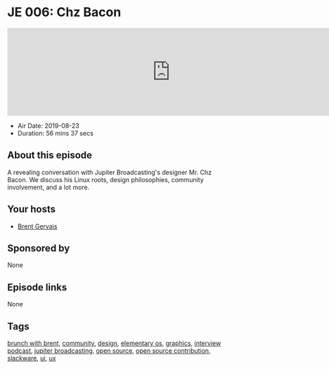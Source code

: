 # JE 006: Chz Bacon

<iframe src="https://player.fireside.fm/v2/WTrMvATU+uqSh5q-m?theme=dark" width="740" height="200" frameborder="0" scrolling="no"></iframe>

* Air Date: 2019-08-23
* Duration: 56 mins 37 secs

## About this episode

A revealing conversation with Jupiter Broadcasting's designer Mr. Chz Bacon. We discuss his Linux roots, design philosophies, community involvement, and a lot more.

## Your hosts
* [Brent Gervais](https://extras.show/hosts/brent)

## Sponsored by

None



## Episode links

None



## Tags

[brunch with brent](https://extras.show/tags/brunch%20with%20brent), [community](https://extras.show/tags/community), [design](https://extras.show/tags/design), [elementary os](https://extras.show/tags/elementary%20os), [graphics](https://extras.show/tags/graphics), [interview podcast](https://extras.show/tags/interview%20podcast), [jupiter broadcasting](https://extras.show/tags/jupiter%20broadcasting), [open source](https://extras.show/tags/open%20source), [open source contribution](https://extras.show/tags/open%20source%20contribution), [slackware](https://extras.show/tags/slackware), [ui](https://extras.show/tags/ui), [ux](https://extras.show/tags/ux)